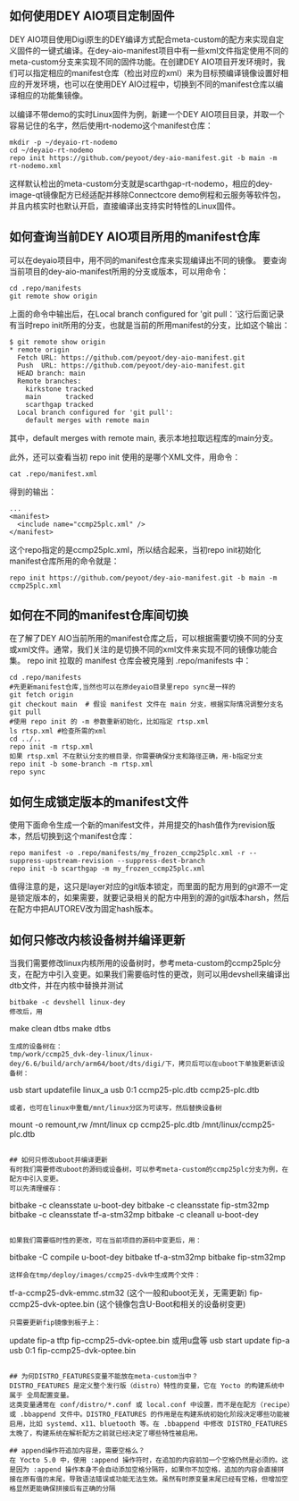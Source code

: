 ## 如何使用DEY AIO项目定制固件
DEY AIO项目使用Digi原生的DEY编译方式配合meta-custom的配方来实现自定义固件的一键式编译。在dey-aio-manifest项目中有一些xml文件指定使用不同的meta-custom分支来实现不同的固件功能。在创建DEY AIO项目开发环境时，我们可以指定相应的manifest仓库（检出对应的xml）来为目标预编译镜像设置好相应的开发环境，也可以在使用DEY AIO过程中，切换到不同的manifest仓库以编译相应的功能集镜像。

以编译不带demo的实时Linux固件为例，新建一个DEY AIO项目目录，并取一个容易记住的名字，然后使用rt-nodemo这个manifest仓库：
```
mkdir -p ~/deyaio-rt-nodemo
cd ~/deyaio-rt-nodemo
repo init https://github.com/peyoot/dey-aio-manifest.git -b main -m rt-nodemo.xml
```
这样默认检出的meta-custom分支就是scarthgap-rt-nodemo，相应的dey-image-qt镜像配方已经适配并移除Connectcore demo例程和云服务等软件包，并且内核实时也默认开启，直接编译出支持实时特性的Linux固件。

## 如何查询当前DEY AIO项目所用的manifest仓库
可以在deyaio项目中，用不同的manifest仓库来实现编译出不同的镜像。
要查询当前项目的dey-aio-manifest所用的分支或版本，可以用命令：
```
cd .repo/manifests
git remote show origin
```
上面的命令中输出后，在Local branch configured for 'git pull：'这行后面记录有当时repo init所用的分支，也就是当前的所用manifest的分支，比如这个输出：
```
$ git remote show origin
* remote origin
  Fetch URL: https://github.com/peyoot/dey-aio-manifest.git
  Push  URL: https://github.com/peyoot/dey-aio-manifest.git
  HEAD branch: main
  Remote branches:
    kirkstone tracked
    main      tracked
    scarthgap tracked
  Local branch configured for 'git pull':
    default merges with remote main

```
其中，default merges with remote main, 表示本地拉取远程库的main分支。

此外，还可以查看当初 repo init 使用的是哪个XML文件，用命令：
```
cat .repo/manifest.xml
```
得到的输出：
```
...
<manifest>
  <include name="ccmp25plc.xml" />
</manifest>
```
这个repo指定的是ccmp25plc.xml，所以结合起来，当初repo init初始化manifest仓库所用的命令就是：
```
repo init https://github.com/peyoot/dey-aio-manifest.git -b main -m ccmp25plc.xml
```
## 如何在不同的manifest仓库间切换
在了解了DEY AIO当前所用的manifest仓库之后，可以根据需要切换不同的分支或xml文件。通常，我们关注的是切换不同的xml文件来实现不同的镜像功能合集。
repo init 拉取的 manifest 仓库会被克隆到 .repo/manifests 中：
```
cd .repo/manifests
#先更新manifest仓库,当然也可以在原deyaio目录里repo sync是一样的
git fetch origin
git checkout main  # 假设 manifest 文件在 main 分支，根据实际情况调整分支名
git pull
#使用 repo init 的 -m 参数重新初始化，比如指定 rtsp.xml
ls rtsp.xml #检查所需的xml
cd ../..
repo init -m rtsp.xml
如果 rtsp.xml 不在默认分支的根目录，你需要确保分支和路径正确，用-b指定分支
repo init -b some-branch -m rtsp.xml
repo sync
```

## 如何生成锁定版本的manifest文件

使用下面命令生成一个新的manifest文件，并用提交的hash值作为revision版本，然后切换到这个manifest仓库：
```
repo manifest -o .repo/manifests/my_frozen_ccmp25plc.xml -r --suppress-upstream-revision --suppress-dest-branch
repo init -b scarthgap -m my_frozen_ccmp25plc.xml
```
值得注意的是，这只是layer对应的git版本锁定，而里面的配方用到的git源不一定是锁定版本的，如果需要，就要记录相关的配方中用到的源的git版本harsh，然后在配方中把AUTOREV改为固定hash版本。

## 如何只修改内核设备树并编译更新
当我们需要修改linux内核所用的设备树时，参考meta-custom的ccmp25plc分支，在配方中引入变更。如果我们需要临时性的更改，则可以用devshell来编译出dtb文件，并在内核中替换并测试
```
bitbake -c devshell linux-dey
修改后，用
```
make clean dtbs
make dtbs
```
生成的设备树在：
tmp/work/ccmp25_dvk-dey-linux/linux-dey/6.6/build/arch/arm64/boot/dts/digi/下，拷贝后可以在uboot下单独更新该设备树：
```
usb start
updatefile linux_a usb 0:1 ccmp25-plc.dtb ccmp25-plc.dtb
```
或者，也可在linux中重载/mnt/linux分区为可读写，然后替换设备树
```
mount -o remount,rw /mnt/linux 
cp ccmp25-plc.dtb /mnt/linux/ccmp25-plc.dtb
```

## 如何只修改uboot并编译更新
有时我们需要修改uboot的源码或设备树，可以参考meta-custom的ccmp25plc分支为例，在配方中引入变更。
可以先清理缓存：
```
bitbake -c cleansstate u-boot-dey
bitbake -c cleansstate fip-stm32mp
bitbake -c cleansstate tf-a-stm32mp
bitbake -c cleanall u-boot-dey
```

如果我们需要临时性的更改，可在当前项目的源码中变更后，用：
```
bitbake -C compile u-boot-dey
bitbake tf-a-stm32mp
bitbake fip-stm32mp
```
这样会在tmp/deploy/images/ccmp25-dvk中生成两个文件：
```
tf-a-ccmp25-dvk-emmc.stm32 (这个一般和uboot无关，无需更新)
fip-ccmp25-dvk-optee.bin (这个镜像包含U-Boot和相关的设备树变更)
```
只需要更新fip镜像到板子上：
```
update fip-a tftp fip-ccmp25-dvk-optee.bin
或用u盘等
usb start
update fip-a usb 0:1 fip-ccmp25-dvk-optee.bin
```

## 为何DISTRO_FEATURES变量不能放在meta-custom当中？
DISTRO_FEATURES 是定义整个发行版（distro）特性的变量，它在 Yocto 的构建系统中属于 全局配置变量。
这类变量通常在 conf/distro/*.conf 或 local.conf 中设置，而不是在配方（recipe）或 .bbappend 文件中。DISTRO_FEATURES 的作用是在构建系统初始化阶段决定哪些功能被启用，比如 systemd、x11、bluetooth 等。在 .bbappend 中修改 DISTRO_FEATURES 太晚了，构建系统在解析配方之前就已经决定了哪些特性被启用。

## append操作符追加内容是，需要空格么？
在 Yocto 5.0 中，使用 :append 操作符时，在追加的内容前加一个空格仍然是必须的。这是因为 :append 操作本身不会自动添加空格分隔符，如果你不加空格，追加的内容会直接拼接在原有值的末尾，导致语法错误或功能无法生效。虽然有时原变量末尾已经有空格，但增加空格显然更能确保拼接后有正确的分隔